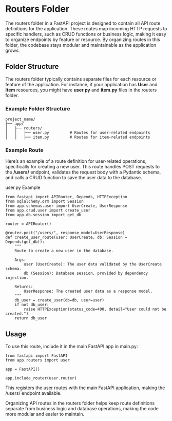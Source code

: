 # Routers Folder
The routers folder in a FastAPI project is designed to contain all API route definitions for the application. These routes map incoming HTTP requests to specific handlers, such as CRUD functions or business logic, making it easy to organize endpoints by feature or resource. By organizing routes in this folder, the codebase stays modular and maintainable as the application grows.

## Folder Structure
The routers folder typically contains separate files for each resource or feature of the application. For instance, if your application has **User** and **Item** resources, you might have **user.py** and **item.py** files in the routers folder.

### Example Folder Structure
```
project_name/
├── app/
│   ├── routers/
│   │   ├── user.py         # Routes for user-related endpoints
│   │   ├── item.py         # Routes for item-related endpoints
```
### Example Route
Here’s an example of a route definition for user-related operations, specifically for creating a new user. This route handles POST requests to the **/users/** endpoint, validates the request body with a Pydantic schema, and calls a CRUD function to save the user data to the database.

user.py Example
```
from fastapi import APIRouter, Depends, HTTPException
from sqlalchemy.orm import Session
from app.schemas.user import UserCreate, UserResponse
from app.crud.user import create_user
from app.db.session import get_db

router = APIRouter()

@router.post("/users/", response_model=UserResponse)
def create_user_route(user: UserCreate, db: Session = Depends(get_db)):
    """
    Route to create a new user in the database.

    Args:
        user (UserCreate): The user data validated by the UserCreate schema.
        db (Session): Database session, provided by dependency injection.

    Returns:
        UserResponse: The created user data as a response model.
    """
    db_user = create_user(db=db, user=user)
    if not db_user:
        raise HTTPException(status_code=400, detail="User could not be created.")
    return db_user
```

## Usage
To use this route, include it in the main FastAPI app in main.py:

```
from fastapi import FastAPI
from app.routers import user

app = FastAPI()

app.include_router(user.router)
```
This registers the user routes with the main FastAPI application, making the /users/ endpoint available.

Organizing API routes in the routers folder helps keep route definitions separate from business logic and database operations, making the code more modular and easier to maintain.